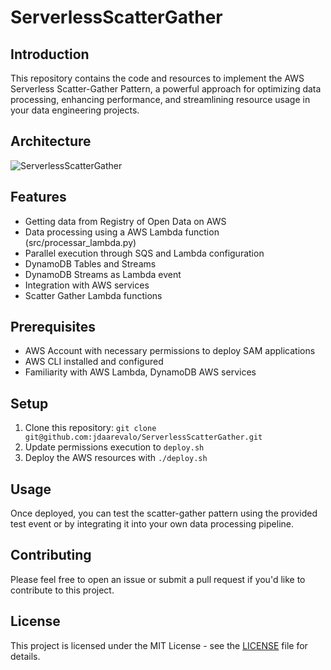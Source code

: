 # ServerlessScatterGather


## Introduction

This repository contains the code and resources to implement the AWS Serverless Scatter-Gather Pattern, a powerful approach for optimizing data processing, enhancing performance, and streamlining resource usage in your data engineering projects.

## Architecture
![ServerlessScatterGather](https://user-images.githubusercontent.com/2475570/233821558-c15b9a69-8d1d-42aa-8923-737af54c5056.png)

## Features

- Getting data from Registry of Open Data on AWS
- Data processing using a AWS Lambda function (src/processar_lambda.py)
- Parallel execution through SQS and Lambda configuration
- DynamoDB Tables and Streams
- DynamoDB Streams as Lambda event 
- Integration with AWS services
- Scatter Gather Lambda functions

## Prerequisites

- AWS Account with necessary permissions to deploy SAM applications
- AWS CLI installed and configured
- Familiarity with AWS Lambda, DynamoDB AWS services

## Setup

1. Clone this repository: `git clone git@github.com:jdaarevalo/ServerlessScatterGather.git`
2. Update permissions execution to `deploy.sh`
3. Deploy the AWS resources with `./deploy.sh`

## Usage

Once deployed, you can test the scatter-gather pattern using the provided test event or by integrating it into your own data processing pipeline.

## Contributing

Please feel free to open an issue or submit a pull request if you'd like to contribute to this project.

## License

This project is licensed under the MIT License - see the [LICENSE](LICENSE) file for details.
